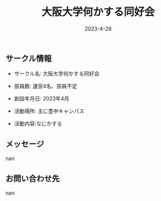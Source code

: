 ﻿---
title: '大阪大学何かする同好会'
excerpt: ''
date: '2023-4-26'
iconImage: '/assets/022/icon.png'
coverImage: '/assets/022/cover.jpg'
ogImage:
  url: '/assets/022/icon.png'
tags:
  - 'サークル'
  
---

## サークル情報
- サークル名: 大阪大学何かする同好会
- 部員数: 運営4名、部員不定
- 創設年月日: 2023年4月
- 活動場所: 主に豊中キャンパス

- 活動内容:なにかする

## メッセージ
nan

## お問い合わせ先
nan

